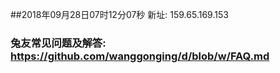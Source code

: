 ##2018年09月28日07时12分07秒 新址: 159.65.169.153
### 兔友常见问题及解答: https://github.com/wanggonging/d/blob/w/FAQ.md

